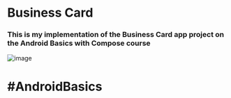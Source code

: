 # Business Card

### This is my implementation of the Business Card app project on the Android Basics with Compose course
![image](https://github.com/MMesropian/business_card/assets/45973298/581c1600-cb60-4d14-8795-a28a0254cf41)

# #AndroidBasics
